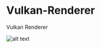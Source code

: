 # Vulkan-Renderer
Vulkan Renderer

![alt text](https://media.giphy.com/media/CmxB9gpR3lIuvSJxy9/giphy.gif)
